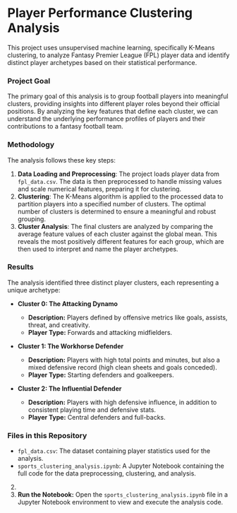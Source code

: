 # Player Performance Clustering Analysis

This project uses unsupervised machine learning, specifically K-Means clustering, to analyze Fantasy Premier League (FPL) player data and identify distinct player archetypes based on their statistical performance.

### Project Goal

The primary goal of this analysis is to group football players into meaningful clusters, providing insights into different player roles beyond their official positions. By analyzing the key features that define each cluster, we can understand the underlying performance profiles of players and their contributions to a fantasy football team.

### Methodology

The analysis follows these key steps:
1.  **Data Loading and Preprocessing**: The project loads player data from `fpl_data.csv`. The data is then preprocessed to handle missing values and scale numerical features, preparing it for clustering.
2.  **Clustering**: The K-Means algorithm is applied to the processed data to partition players into a specified number of clusters. The optimal number of clusters is determined to ensure a meaningful and robust grouping.
3.  **Cluster Analysis**: The final clusters are analyzed by comparing the average feature values of each cluster against the global mean. This reveals the most positively different features for each group, which are then used to interpret and name the player archetypes.

### Results

The analysis identified three distinct player clusters, each representing a unique archetype:

* **Cluster 0: The Attacking Dynamo**
    * **Description:** Players defined by offensive metrics like goals, assists, threat, and creativity.
    * **Player Type:** Forwards and attacking midfielders.

* **Cluster 1: The Workhorse Defender**
    * **Description:** Players with high total points and minutes, but also a mixed defensive record (high clean sheets and goals conceded).
    * **Player Type:** Starting defenders and goalkeepers.

* **Cluster 2: The Influential Defender**
    * **Description:** Players with high defensive influence, in addition to consistent playing time and defensive stats.
    * **Player Type:** Central defenders and full-backs.

### Files in this Repository

* `fpl_data.csv`: The dataset containing player statistics used for the analysis.
* `sports_clustering_analysis.ipynb`: A Jupyter Notebook containing the full code for the data preprocessing, clustering, and analysis.

2.  
3.  **Run the Notebook:** Open the `sports_clustering_analysis.ipynb` file in a Jupyter Notebook environment to view and execute the analysis code.
